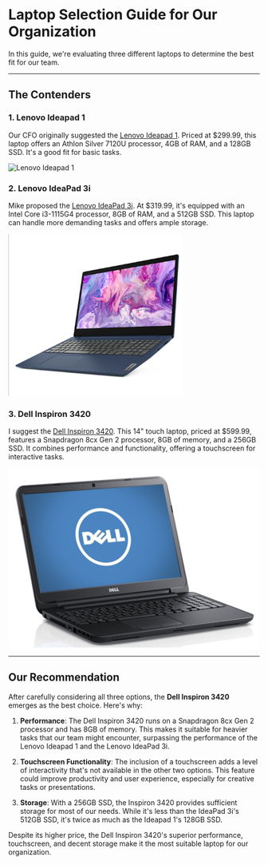 
# Laptop Selection Guide for Our Organization

In this guide, we're evaluating three different laptops to determine the best fit for our team.

---

## The Contenders

### 1. Lenovo Ideapad 1

Our CFO originally suggested the [Lenovo Ideapad 1](https://www.bestbuy.com/site/lenovo-ideapad-1-15-6-hd-laptop-athlon-silver-7120u-with-4gb-memory-128gb-ssd-cloud-grey/6531746.p?skuId=6531746). Priced at $299.99, this laptop offers an Athlon Silver 7120U processor, 4GB of RAM, and a 128GB SSD. It's a good fit for basic tasks.

![Lenovo Ideapad 1](CFO.jpeg)

### 2. Lenovo IdeaPad 3i

Mike proposed the [Lenovo IdeaPad 3i](https://www.amazon.com/Lenovo-IdeaPad-Business-Student-i3-1115G4/dp/B0BSR6N4WY/ref=sr_1_2_sspa?crid=31ZBEMBLDQUC1&keywords=lenovo%2Blaptop&qid=1689560155&refinements=p_n_feature_thirty-three_browse-bin%3A23720419011&rnid=23720416011&s=pc&sprefix=lenovo%2B%2Caps%2C196&sr=1-2-spons&sp_csd=d2lkZ2V0TmFtZT1zcF9hdGY&th=1). At $319.99, it's equipped with an Intel Core i3-1115G4 processor, 8GB of RAM, and a 512GB SSD. This laptop can handle more demanding tasks and offers ample storage.

![Lenovo IdeaPad 3i](Mike.png)

### 3. Dell Inspiron 3420

I suggest the [Dell Inspiron 3420](https://www.bestbuy.com/site/dell-inspiron-3420-14-touch-laptop-snapdragon-8cx-gen-2-8gb-memory-256gb-solid-state-drive-platinum-silver/6525656.p?skuId=6525656&ref=212&loc=1&ref=212&loc=1&gclid=7f1b7c53dd381643e9ab18e57c91ae7a&gclsrc=3p.ds&msclkid=7f1b7c53dd381643e9ab18e57c91ae7a). This 14" touch laptop, priced at $599.99, features a Snapdragon 8cx Gen 2 processor, 8GB of memory, and a 256GB SSD. It combines performance and functionality, offering a touchscreen for interactive tasks.

![Dell Inspiron 3420](Me.jfif)

---

## Our Recommendation

After carefully considering all three options, the **Dell Inspiron 3420** emerges as the best choice. Here's why:

1. **Performance**: The Dell Inspiron 3420 runs on a Snapdragon 8cx Gen 2 processor and has 8GB of memory. This makes it suitable for heavier tasks that our team might encounter, surpassing the performance of the Lenovo Ideapad 1 and the Lenovo IdeaPad 3i.

2. **Touchscreen Functionality**: The inclusion of a touchscreen adds a level of interactivity that's not available in the other two options. This feature could improve productivity and user experience, especially for creative tasks or presentations.

3. **Storage**: With a 256GB SSD, the Inspiron 3420 provides sufficient storage for most of our needs. While it's less than the IdeaPad 3i's 512GB SSD, it's twice as much as the Ideapad 1's 128GB SSD.

Despite its higher price, the Dell Inspiron 3420's superior performance, touchscreen, and decent storage make it the most suitable laptop for our organization.
